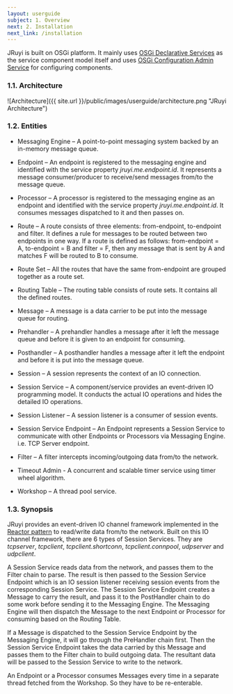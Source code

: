 ```yaml
---
layout: userguide
subject: 1. Overview  
next: 2. Installation
next_link: /installation
---
```


JRuyi is built on OSGi platform.  It mainly uses [OSGi Declarative Services](http://wiki.osgi.org/wiki/Declarative_Services) as the service component model itself and uses [OSGi Configuration Admin Service](http://wiki.osgi.org/wiki/Configuration_Admin) for configuring components.

### <a name="architecture"></a>1.1. Architecture

![Architecture]({{ site.url }}/public/images/userguide/architecture.png "JRuyi Architecture")

### <a name="entities"></a>1.2. Entities

* Messaging Engine – A point-to-point messaging system backed by an in-memory message queue.

* Endpoint – An endpoint is registered to the messaging engine and identified with the service property _jruyi.me.endpoint.id_.  It represents a message consumer/producer to receive/send messages from/to the message queue.

* Processor – A processor is registered to the messaging engine as an endpoint and identified with the service property _jruyi.me.endpoint.id_.  It consumes messages dispatched to it and then passes on.

* Route – A route consists of three elements: from-endpoint, to-endpoint and filter.  It defines a rule for messages to be routed between two endpoints in one way.  If a route is defined as follows: from-endpoint = A, to-endpoint = B and filter = F, then any message that is sent by A and matches F will be routed to B to consume.

* Route Set – All the routes that have the same from-endpoint are grouped together as a route set.

* Routing Table – The routing table consists of route sets.  It contains all the defined routes.

* Message – A message is a data carrier to be put into the message queue for routing.

* Prehandler – A prehandler handles a message after it left the message queue and before it is given to an endpoint for consuming.

* Posthandler – A posthandler handles a message after it left the endpoint and before it is put into the message queue.

* Session – A session represents the context of an IO connection.

* Session Service – A component/service provides an event-driven IO programming model.  It conducts the actual IO operations and hides the detailed IO operations.

* Session Listener – A session listener is a consumer of session events.

* Session Service Endpoint – An Endpoint represents a Session Service to communicate with other Endpoints or Processors via Messaging Engine.  i.e. TCP Server endpoint.

* Filter – A filter intercepts incoming/outgoing data from/to the network.

* Timeout Admin - A concurrent and scalable timer service using timer wheel algorithm.

* Workshop – A thread pool service.

### <a name="synopsis"></a>1.3. Synopsis

JRuyi provides an event-driven IO channel framework implemented in the [Reactor pattern](http://en.wikipedia.org/wiki/Reactor_pattern) to read/write data from/to the network.  Built on this IO channel framework, there are 6 types of Session Services.  They are _tcpserver_, _tcpclient_, _tcpclient.shortconn_, _tcpclient.connpool_, _udpserver_ and _udpclient_.
 
A Session Service reads data from the network, and passes them to the Filter chain to parse.  The result is then passed to the Session Service Endpoint which is an IO session listener receiving session events from the corresponding Session Service.  The Session Service Endpoint creates a Message to carry the result, and pass it to the PostHandler chain to do some work before sending it to the Messaging Engine.  The Messaging Engine will then dispatch the Message to the next Endpoint or Processor for consuming based on the Routing Table.

If a Message is dispatched to the Session Service Endpoint by the Messaging Engine, it will go through the PreHandler chain first.  Then the Session Service Endpoint takes the data carried by this Message and passes them to the Filter chain to build outgoing data.  The resultant data will be passed to the Session Service to write to the network.

An Endpoint or a Processor consumes Messages every time in a separate thread fetched from the Workshop.  So they have to be re-enterable.

